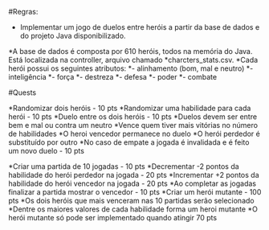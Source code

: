 #Regras:

* Implementar um jogo de duelos entre heróis a partir da base de dados e do projeto Java disponibilizado.

*A base de dados é composta por 610 heróis, todos na memória do Java. Está localizada na controller, arquivo chamado *charcters_stats.csv.
*Cada herói possui os seguintes atributos:
*- alinhamento (bom, mal e neutro)
*- inteligência
*- força
*- destreza
*- defesa
*- poder
*- combate

#Quests

*Randomizar dois heróis - 10 pts
*Randomizar uma habilidade para cada herói - 10 pts
*Duelo entre os dois heróis - 10 pts
*Duelos devem ser entre bem e mal ou contra um neutro
*Vence quem tiver mais vitórias no número de habilidades
*O heroi vencedor permanece no duelo
*O herói perdedor é substituído por outro
*No caso de empate a jogada é invalidada e é feito um novo duelo - 10 pts

*Criar uma partida de 10 jogadas - 10 pts
*Decrementar -2 pontos da habilidade do herói perdedor na jogada - 20 pts
*Incrementar +2 pontos da habilidade do herói vencedor na jogada - 20 pts
*Ao completar as jogadas finalizar a partida mostrar o vencedor - 10 pts
*Criar um herói mutante - 100 pts
*Os dois heróis que mais venceram nas 10 partidas serão selecionado
*Dentre os maiores valores de cada habilidade forma um heroi mutante
*O herói mutante só pode ser implementado quando atingir 70 pts